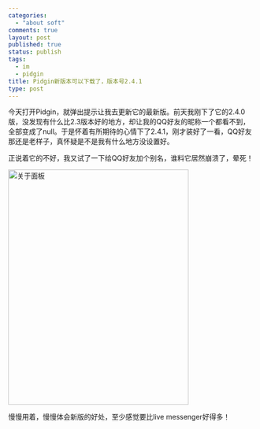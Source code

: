 ```yaml
--- 
categories: 
  - "about soft"
comments: true
layout: post
published: true
status: publish
tags: 
  - im
  - pidgin
title: Pidgin新版本可以下载了，版本号2.4.1
type: post
---
```

今天打开Pidgin，就弹出提示让我去更新它的最新版。前天我刚下了它的2.4.0版，没发现有什么比2.3版本好的地方，却让我的QQ好友的昵称一个都看不到，全部变成了null。于是怀着有所期待的心情下了2.4.1，刚才装好了一看，QQ好友那还是老样子，真怀疑是不是我有什么地方没设置好。

正说着它的不好，我又试了一下给QQ好友加个别名，谁料它居然崩溃了，晕死！

<img class="size-full wp-image-39584" title="关于面板" src="http://www.hopes4.me/images/uploads/2008/04/about.jpg" alt="关于面板" width="366" height="478">

慢慢用着，慢慢体会新版的好处，至少感觉要比live messenger好得多！

